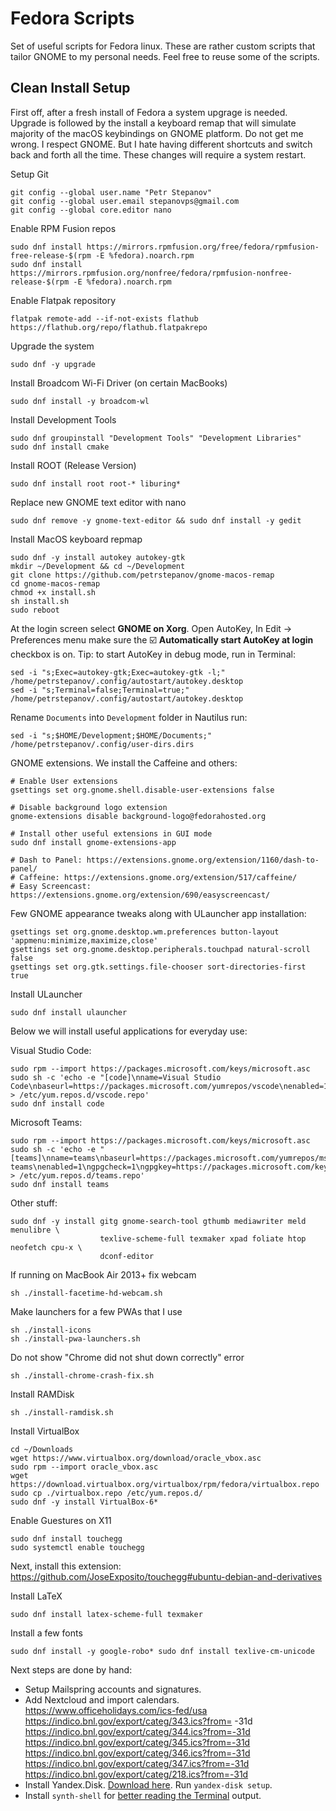 Fedora Scripts
==============
Set of useful scripts for Fedora linux. These are rather custom scripts that tailor GNOME to my personal needs. Feel free to reuse some of the scripts.


Clean Install Setup
-------------------

First off, after a fresh install of Fedora a system upgrage is needed. Upgrade is followed by the install a keyboard remap that will simulate majority of the macOS keybindings on GNOME platform. Do not get me wrong. I respect GNOME. But I hate having different shortcuts and switch back and forth all the time. These changes will require a system restart.

Setup Git
```
git config --global user.name "Petr Stepanov"
git config --global user.email stepanovps@gmail.com
git config --global core.editor nano
```

Enable RPM Fusion repos
```
sudo dnf install https://mirrors.rpmfusion.org/free/fedora/rpmfusion-free-release-$(rpm -E %fedora).noarch.rpm 
sudo dnf install https://mirrors.rpmfusion.org/nonfree/fedora/rpmfusion-nonfree-release-$(rpm -E %fedora).noarch.rpm
```

Enable Flatpak repository
```
flatpak remote-add --if-not-exists flathub https://flathub.org/repo/flathub.flatpakrepo
```

Upgrade the system
```
sudo dnf -y upgrade
```

Install Broadcom Wi-Fi Driver (on certain MacBooks)
```
sudo dnf install -y broadcom-wl
```

Install Development Tools
```
sudo dnf groupinstall "Development Tools" "Development Libraries"
sudo dnf install cmake
```

Install ROOT (Release Version)
```
sudo dnf install root root-* liburing*
```

Replace new GNOME text editor with nano
```
sudo dnf remove -y gnome-text-editor && sudo dnf install -y gedit
```

Install MacOS keyboard repmap
```
sudo dnf -y install autokey autokey-gtk
mkdir ~/Development && cd ~/Development
git clone https://github.com/petrstepanov/gnome-macos-remap
cd gnome-macos-remap
chmod +x install.sh
sh install.sh
sudo reboot
```

At the login screen select **GNOME on Xorg**. Open AutoKey, In Edit -> Preferences menu make sure the ☑️ **Automatically start AutoKey at login** checkbox is on. Tip: to start AutoKey in debug mode, run in Terminal:
```
sed -i "s;Exec=autokey-gtk;Exec=autokey-gtk -l;" /home/petrstepanov/.config/autostart/autokey.desktop
sed -i "s;Terminal=false;Terminal=true;" /home/petrstepanov/.config/autostart/autokey.desktop
```

Rename `Documents` into `Development` folder in Nautilus run:
```
sed -i "s;$HOME/Development;$HOME/Documents;" /home/petrstepanov/.config/user-dirs.dirs
```

GNOME extensions. We install the Caffeine and others:
```
# Enable User extensions
gsettings set org.gnome.shell.disable-user-extensions false

# Disable background logo extension
gnome-extensions disable background-logo@fedorahosted.org

# Install other useful extensions in GUI mode
sudo dnf install gnome-extensions-app

# Dash to Panel: https://extensions.gnome.org/extension/1160/dash-to-panel/
# Caffeine: https://extensions.gnome.org/extension/517/caffeine/
# Easy Screencast: https://extensions.gnome.org/extension/690/easyscreencast/
```

Few GNOME appearance tweaks along with ULauncher app installation:
```
gsettings set org.gnome.desktop.wm.preferences button-layout 'appmenu:minimize,maximize,close'
gsettings set org.gnome.desktop.peripherals.touchpad natural-scroll false
gsettings set org.gtk.settings.file-chooser sort-directories-first true
```

Install ULauncher
```
sudo dnf install ulauncher
```

Below we will install useful applications for everyday use:

Visual Studio Code:
```
sudo rpm --import https://packages.microsoft.com/keys/microsoft.asc
sudo sh -c 'echo -e "[code]\nname=Visual Studio Code\nbaseurl=https://packages.microsoft.com/yumrepos/vscode\nenabled=1\ngpgcheck=1\ngpgkey=https://packages.microsoft.com/keys/microsoft.asc" > /etc/yum.repos.d/vscode.repo'
sudo dnf install code
```

Microsoft Teams:
```
sudo rpm --import https://packages.microsoft.com/keys/microsoft.asc
sudo sh -c 'echo -e "[teams]\nname=teams\nbaseurl=https://packages.microsoft.com/yumrepos/ms-teams\nenabled=1\ngpgcheck=1\ngpgkey=https://packages.microsoft.com/keys/microsoft.asc" > /etc/yum.repos.d/teams.repo'
sudo dnf install teams
```

Other stuff:
```
sudo dnf -y install gitg gnome-search-tool gthumb mediawriter meld menulibre \
                    texlive-scheme-full texmaker xpad foliate htop neofetch cpu-x \
                    dconf-editor
```

If running on MacBook Air 2013+ fix webcam
```
sh ./install-facetime-hd-webcam.sh
```

Make launchers for a few PWAs that I use
```
sh ./install-icons
sh ./install-pwa-launchers.sh
```

Do not show "Chrome did not shut down correctly" error
```
sh ./install-chrome-crash-fix.sh
```

Install RAMDisk
```
sh ./install-ramdisk.sh
```

Install VirtualBox
```
cd ~/Downloads
wget https://www.virtualbox.org/download/oracle_vbox.asc
sudo rpm --import oracle_vbox.asc
wget https://download.virtualbox.org/virtualbox/rpm/fedora/virtualbox.repo
sudo cp ./virtualbox.repo /etc/yum.repos.d/
sudo dnf -y install VirtualBox-6*
```

Enable Guestures on X11
```
sudo dnf install touchegg
sudo systemctl enable touchegg
```

Next, install this extension: https://github.com/JoseExposito/touchegg#ubuntu-debian-and-derivatives

Install LaTeX
```
sudo dnf install latex-scheme-full texmaker
```

Install a few fonts
```
sudo dnf install -y google-robo* sudo dnf install texlive-cm-unicode
```

Next steps are done by hand:
* Setup Mailspring accounts and signatures.
* Add Nextcloud and import calendars.<br/>https://www.officeholidays.com/ics-fed/usa<br/>https://indico.bnl.gov/export/categ/343.ics?from=       -31d<br/>https://indico.bnl.gov/export/categ/344.ics?from=-31d</br>https://indico.bnl.gov/export/categ/345.ics?from=-31d</br>https://indico.bnl.gov/export/categ/346.ics?from=-31d</br>https://indico.bnl.gov/export/categ/347.ics?from=-31d</br>https://indico.bnl.gov/export/categ/218.ics?from=-31d
* Install Yandex.Disk. [Download here](https://repo.yandex.ru/yandex-disk/yandex-disk-latest.x86_64.rpm). Run `yandex-disk setup`.
* Install `synth-shell` for [better reading the Terminal](https://github.com/andresgongora/synth-shell) output.
